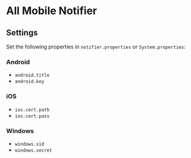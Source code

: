 # All Mobile Notifier

## Settings

Set the following properties in `notifier.properties` or `System.properties`:

### Android

 - `android.title`
 - `android.key`

### iOS

 - `ios.cert.path`
 - `ios.cert.pass`

### Windows

 - `windows.sid`
 - `windows.secret`

